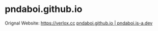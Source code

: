 # pndaboi.github.io

Orignal Website: https://verlox.cc
<a href="https://pndaboi.is-a.dev">pndaboi.github.io | pndaboi.is-a.dev <a>
